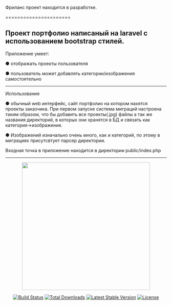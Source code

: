 Фриланс проект находится в разработке.

======================

Проект портфолио написаный на laravel с использованием bootstrap стилей. 
------------

Приложение умеет:    

● отображать проекты пользователя

● пользователь может добавлять категории/изображения самостоятельно



------------
Использование

● обычный web интерфейс, сайт портфолио на котором нахятся проекты заказчика. При первом запуске система миграций настроена таким образом, что бы добавить все проекты(.jpg) файлы а так же названия директорий, в которых они хранятся в БД и связать как категория->изображение.

● Изображений изначально очень много, как и категорий, по этому в миграциях присутсвтует парсер директории.

Входная точка в приложение находится в директории public/index.php

------------

<p align="center"><a href="https://laravel.com" target="_blank"><img src="https://raw.githubusercontent.com/laravel/art/master/logo-lockup/5%20SVG/2%20CMYK/1%20Full%20Color/laravel-logolockup-cmyk-red.svg" width="400"></a></p>

<p align="center">
<a href="https://travis-ci.org/laravel/framework"><img src="https://travis-ci.org/laravel/framework.svg" alt="Build Status"></a>
<a href="https://packagist.org/packages/laravel/framework"><img src="https://img.shields.io/packagist/dt/laravel/framework" alt="Total Downloads"></a>
<a href="https://packagist.org/packages/laravel/framework"><img src="https://img.shields.io/packagist/v/laravel/framework" alt="Latest Stable Version"></a>
<a href="https://packagist.org/packages/laravel/framework"><img src="https://img.shields.io/packagist/l/laravel/framework" alt="License"></a>
</p>
